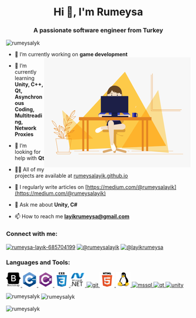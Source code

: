 <h1 align="center">Hi 👋, I'm Rumeysa</h1>
<h3 align="center">A passionate software engineer from Turkey</h3>

<p align="left"> <img src="https://komarev.com/ghpvc/?username=rumeysalyk&label=Profile%20views&color=0e75b6&style=flat" alt="rumeysalyk" /> </p>

- 🔭 I’m currently working on **game development**
  <img align = "right" src="https://github.com/rumeysalyk/rumeysalyk/blob/main/d4tvukbt5mra37cvwklk.gif" width="400" height="300" class = "center"/>
- 🌱 I’m currently learning **Unity, C++, Qt, Asynchronous Coding, Multitreading, Network Proxies**

- 🤝 I’m looking for help with **Qt**

- 👨‍💻 All of my projects are available at [rumeysalayik.github.io](rumeysalayik.github.io)  

- 📝 I regularly write articles on [https://medium.com/@rumeysalayik](https://medium.com/@rumeysalayik)  

- 💬 Ask me about **Unity, C#**

- 📫 How to reach me **layikrumeysa@gmail.com**

<h3 align="left">Connect with me:</h3>
<p align="left">
<a href="https://linkedin.com/in/rumeysa-layık-685704199" target="blank"><img align="center" src="https://raw.githubusercontent.com/rahuldkjain/github-profile-readme-generator/master/src/images/icons/Social/linked-in-alt.svg" alt="rumeysa-layık-685704199" height="30" width="40" /></a>
<a href="https://medium.com/@rumeysalayik" target="blank"><img align="center" src="https://raw.githubusercontent.com/rahuldkjain/github-profile-readme-generator/master/src/images/icons/Social/medium.svg" alt="@rumeysalayik" height="30" width="40" /></a>
<a href="https://www.hackerrank.com/@layikrumeysa" target="blank"><img align="center" src="https://raw.githubusercontent.com/rahuldkjain/github-profile-readme-generator/master/src/images/icons/Social/hackerrank.svg" alt="@layikrumeysa" height="30" width="40" /></a>
</p>

<h3 align="left">Languages and Tools:</h3>
<p align="left"> <a href="https://getbootstrap.com" target="_blank" rel="noreferrer"> <img src="https://raw.githubusercontent.com/devicons/devicon/master/icons/bootstrap/bootstrap-plain-wordmark.svg" alt="bootstrap" width="40" height="40"/> </a> <a href="https://www.w3schools.com/cpp/" target="_blank" rel="noreferrer"> <img src="https://raw.githubusercontent.com/devicons/devicon/master/icons/cplusplus/cplusplus-original.svg" alt="cplusplus" width="40" height="40"/> </a> <a href="https://www.w3schools.com/cs/" target="_blank" rel="noreferrer"> <img src="https://raw.githubusercontent.com/devicons/devicon/master/icons/csharp/csharp-original.svg" alt="csharp" width="40" height="40"/> </a> <a href="https://www.w3schools.com/css/" target="_blank" rel="noreferrer"> <img src="https://raw.githubusercontent.com/devicons/devicon/master/icons/css3/css3-original-wordmark.svg" alt="css3" width="40" height="40"/> </a> <a href="https://dotnet.microsoft.com/" target="_blank" rel="noreferrer"> <img src="https://raw.githubusercontent.com/devicons/devicon/master/icons/dot-net/dot-net-original-wordmark.svg" alt="dotnet" width="40" height="40"/> </a> <a href="https://git-scm.com/" target="_blank" rel="noreferrer"> <img src="https://www.vectorlogo.zone/logos/git-scm/git-scm-icon.svg" alt="git" width="40" height="40"/> </a> <a href="https://www.w3.org/html/" target="_blank" rel="noreferrer"> <img src="https://raw.githubusercontent.com/devicons/devicon/master/icons/html5/html5-original-wordmark.svg" alt="html5" width="40" height="40"/> </a> <a href="https://www.linux.org/" target="_blank" rel="noreferrer"> <img src="https://raw.githubusercontent.com/devicons/devicon/master/icons/linux/linux-original.svg" alt="linux" width="40" height="40"/> </a> <a href="https://www.microsoft.com/en-us/sql-server" target="_blank" rel="noreferrer"> <img src="https://www.svgrepo.com/show/303229/microsoft-sql-server-logo.svg" alt="mssql" width="40" height="40"/> </a> <a href="https://www.qt.io/" target="_blank" rel="noreferrer"> <img src="https://upload.wikimedia.org/wikipedia/commons/0/0b/Qt_logo_2016.svg" alt="qt" width="40" height="40"/> </a> <a href="https://unity.com/" target="_blank" rel="noreferrer"> <img src="https://www.vectorlogo.zone/logos/unity3d/unity3d-icon.svg" alt="unity" width="40" height="40"/> </a> </p>

<p><img align="left" src="https://github-readme-stats.vercel.app/api/top-langs?username=rumeysalyk&show_icons=true&locale=en&layout=compact" alt="rumeysalyk" /></p>

<p>&nbsp;<img align="center" src="https://github-readme-stats.vercel.app/api?username=rumeysalyk&show_icons=true&locale=en" alt="rumeysalyk" /></p>

<p><img align="center" src="https://github-readme-streak-stats.herokuapp.com/?user=rumeysalyk&" alt="rumeysalyk" /></p>
